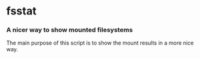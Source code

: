 # fsstat
### A nicer way to show mounted filesystems

The main purpose of this script is to show the mount results in a more nice way. 
